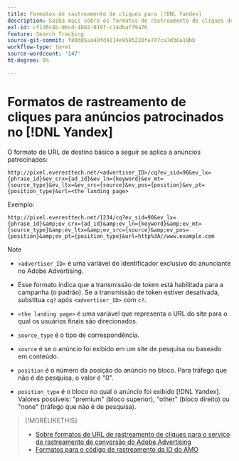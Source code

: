 ```yaml
---
title: Formatos de rastreamento de cliques para [!DNL Yandex]
description: Saiba mais sobre os formatos de rastreamento de cliques do [!DNL Yandex] contas.
exl-id: cf1d6c4b-9bcd-4b82-919f-c14dbaff9a76
feature: Search Tracking
source-git-commit: f80d05aa40fd4114e9585220fe747ca7d36a19bb
workflow-type: tm+mt
source-wordcount: '147'
ht-degree: 0%

---
```


# Formatos de rastreamento de cliques para anúncios patrocinados no [!DNL Yandex]

O formato de URL de destino básico a seguir se aplica a anúncios patrocinados:

`http://pixel.everesttech.net/<advertiser_ID>/cq?ev_sid=90&ev_lx={phrase_id}&ev_crx={ad_id}&ev_ln={keyword}&ev_mt={source_type}&ev_ltx=&ev_src={source}&ev_pos={position}&ev_pt={position_type}&url=<the landing page>`

Exemplo:

`http://pixel.everesttech.net/1234/cq?ev_sid=90&ev_lx={phrase_id}&amp;ev_crx={ad_id}&amp;ev_ln={keyword}&amp;ev_mt={source_type}&amp;ev_ltx=&amp;ev_src={source}&amp;ev_pos={position}&amp;ev_pt={position_type}&url=http%3A//www.example.com`

>[!NOTE]
>
>* `<advertiser_ID>` é uma variável do identificador exclusivo do anunciante no Adobe Advertising.
>
>* Esse formato indica que a transmissão de token está habilitada para a campanha (o padrão). Se a transmissão de token estiver desativada, substitua `cq?` após `<advertiser_ID>` com `c?`.
>
>* `<the landing page>` é uma variável que representa o URL do site para o qual os usuários finais são direcionados.
>
>* `source_type`  é o tipo de correspondência.
>
>* `source` é se o anúncio foi exibido em um site de pesquisa ou baseado em conteúdo.
>
>* `position` é o número da posição do anúncio no bloco. Para tráfego que não é de pesquisa, o valor é &quot;0&quot;.
>
>* `position_type` é o bloco no qual o anúncio foi exibido [!DNL Yandex]. Valores possíveis: &quot;premium&quot; (bloco superior), &quot;other&quot; (bloco direito) ou &quot;none&quot; (tráfego que não é de pesquisa).

>[!MORELIKETHIS]
>
>* [Sobre formatos de URL de rastreamento de cliques para o serviço de rastreamento de conversão do Adobe Advertising](formats-click-tracking-about.md)
>* [Formatos para o código de rastreamento da ID do AMO](skwcid-tracking-parameter.md)
